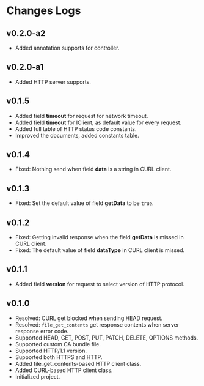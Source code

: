# Changes Logs

## v0.2.0-a2

- Added annotation supports for controller.

## v0.2.0-a1

- Added HTTP server supports.

## v0.1.5

- Added field **timeout** for request for network timeout.
- Added field **timeout** for IClient, as default value for every request.
- Added full table of HTTP status code constants.
- Improved the documents, added constants table.

## v0.1.4

- Fixed: Nothing send when field **data** is a string in CURL client.

## v0.1.3

- Fixed: Set the default value of field **getData** to be `true`.

## v0.1.2

- Fixed: Getting invalid response when the field **getData** is missed in CURL
client. 
- Fixed: The default value of field **dataType** in CURL client is missed. 

## v0.1.1

- Added field **version** for request to select version of HTTP protocol.

## v0.1.0

- Resolved: CURL get blocked when sending HEAD request.
- Resolved: `file_get_contents` get response contents when server response error code.
- Supported HEAD, GET, POST, PUT, PATCH, DELETE, OPTIONS methods.
- Supported custom CA bundle file.
- Supported HTTP/1.1 version.
- Supported both HTTPS and HTTP.
- Added file\_get\_contents-based HTTP client class.
- Added CURL-based HTTP client class.
- Initialized project.
